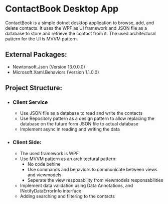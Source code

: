 # ContactBook Desktop App
ContactBook is a simple dotnet desktop application to browse, add, and delete contacts. It uses the WPF as UI framework and JSON file as a database to store and retrieve the contact from it. The used architectural pattern for the UI is MVVM pattern. 

## External Packages:
- Newtonsoft.Json (Version 13.0.0.0)
- Microsoft.Xaml.Behaviors (Version 1.1.0.0)

## Project Structure:
- ### Client Service
  - Use JSON file as a database to read and write the contacts
  - Use Repository pattern as a design pattern to allow replacing the database on the future form JSON file to actual database
  - Implement async in reading and writing the data
- ### Client Side:
  -  The used framework is WPF
  -  Use MVVM pattern as an architectural pattern:
      - No code behine
      - Use commands and behaviors to communicate between views and viewmodels
      - Seperate the view resposability from viewmodels responsabilities
  - Implement data validation using Data Annotations, and INotifyDataErrorInfo interface
  - Adding searching and filtering to the contacts
